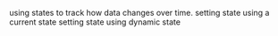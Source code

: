 using states to track how data changes over time.
setting state using a current state
setting state using dynamic state
